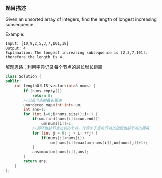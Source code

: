 ### 题目描述
Given an unsorted array of integers, find the length of longest increasing subsequence.

Example:
```
Input: [10,9,2,5,3,7,101,18]
Output: 4 
Explanation: The longest increasing subsequence is [2,3,7,101], therefore the length is 4. 
```
解题思路：利用字典记录每个节点的最长增长距离

```c++
class Solution {
public:
    int lengthOfLIS(vector<int>& nums) {
        if (nums.empty())
            return 0;
        //记录节点的最长距离
        unordered_map<int,int> um;
        int ans=1;
        for (int i=0;i<nums.size();i++) {
            if(um.find(nums[i])==um.end())
                um[nums[i]]=1;
            //循环当前节点之前的节点，计算小于当前节点的值到当前节点的距离
            for (int j = 0; j < i; ++j) {
                if(nums[j]<nums[i])
                    um[nums[i]]=max(um[nums[i]],um[nums[j]]+1);
            }
            ans=max(um[nums[i]],ans);
        }
        return ans;
    }
};
```

